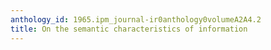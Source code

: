 ```yaml
---
anthology_id: 1965.ipm_journal-ir0anthology0volumeA2A4.2
title: On the semantic characteristics of information
---
```


